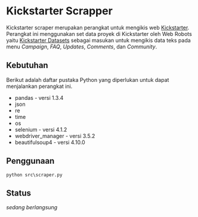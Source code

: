 # Kickstarter Scrapper
Kickstarter scraper merupakan perangkat untuk mengikis web [Kickstarter](https://www.kickstarter.com/). Perangkat ini menggunakan set data proyek di Kickstarter oleh Web Robots yaitu [Kickstarter Datasets](https://webrobots.io/kickstarter-datasets/) sebagai masukan untuk mengikis data teks pada menu _Campaign_, _FAQ_, _Updates_, _Comments_, dan _Community_.

## Kebutuhan
Berikut adalah daftar pustaka Python yang diperlukan untuk dapat menjalankan perangkat ini.
* pandas - versi 1.3.4
* json
* re
* time
* os
* selenium - versi 4.1.2
* webdriver_manager - versi 3.5.2
* beautifulsoup4 - versi 4.10.0

## Penggunaan
`python src\scraper.py`

## Status
_sedang berlangsung_